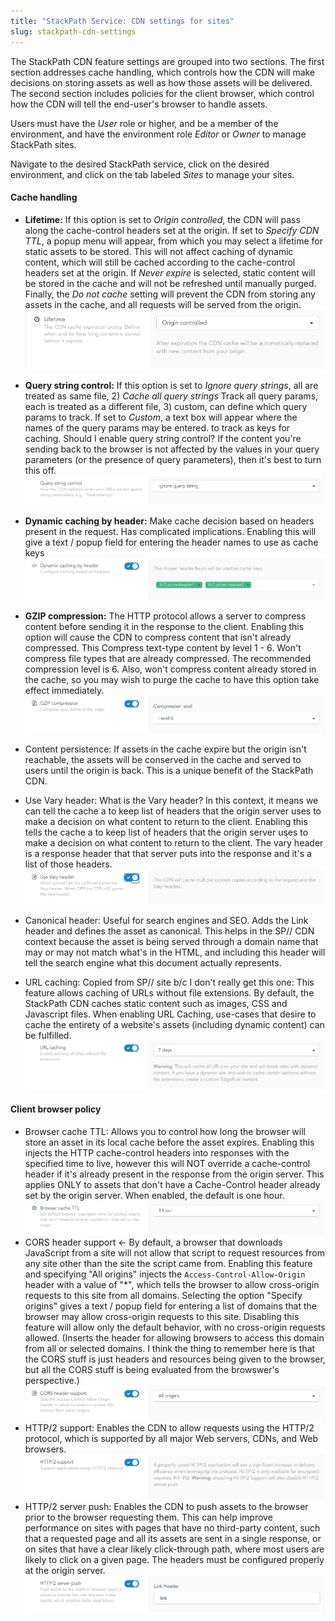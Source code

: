 ```yaml
---
title: "StackPath Service: CDN settings for sites"
slug: stackpath-cdn-settings
---
```



<!-- Summary

What can I break with each of these features?  Fortunately, nearly all of the settings function independently of each other, which makes it easier to tweak settings, measure the impact, and then decide whether to modify the setting again.  Also, most of these setting won't actually break anything, except for CORS support.
-->

The StackPath CDN feature settings are grouped into two sections.  The first section addresses cache handling, which controls how the CDN will make decisions on storing assets as well as how those assets will be delivered.  The second section includes policies for the client browser, which control how the CDN will tell the end-user's browser to handle assets.

Users must have the *User* role or higher, and be a member of the environment, and have the environment role *Editor* or *Owner* to manage StackPath sites.

Navigate to the desired StackPath service, click on the desired environment, and click on the tab labeled *Sites* to manage your sites.

#### Cache handling

- **Lifetime:**  If this option is set to *Origin controlled*, the CDN will pass along the cache-control headers set at the origin.  If set to *Specify CDN TTL*, a popup menu will appear, from which you may select a lifetime for static assets to be stored.  This will not affect caching of dynamic content, which will still be cached according to the cache-control headers set at the origin.  If *Never expire* is selected, static content will be stored in the cache and will not be refreshed until manually purged.  Finally, the *Do not cache* setting will prevent the CDN from storing any assets in the cache, and all requests will be served from the origin.
![Lifetime](../../assets/sp-cdn-lifetime-en.png)

- **Query string control:**  If this option is set to *Ignore query strings*, all are treated as same file, 2) *Cache all query strings* Track all query params, each is treated as a different file, 3) custom, can define which query params to track.  If set to *Custom*, a text box will appear where the names of the query params may be entered.  to track as keys for caching. Should I enable query string control?  If the content you're sending back to the browser is not affected by the values in your query parameters (or the presence of query parameters), then it's best to turn this off.
![Query string](../../assets/sp-cdn-querystring-en.png)

- **Dynamic caching by header:**  Make cache decision based on headers present in the request.  Has complicated implications.  Enabling this will give a text / popup field for entering the header names to use as cache keys
![Dynamic caching](../../assets/sp-cdn-dynamiccaching-en.png)

- **GZIP compression:**  The HTTP protocol allows a server to compress content before sending it in the response to the client.  Enabling this option will cause the CDN to compress content that isn't already compressed.  This   Compress text-type content by level 1 - 6.  Won't compress file types that are already compressed.  The recommended compression level is 6.  Also, won't compress content already stored in the cache, so you may wish to purge the cache to have this option take effect immediately.
![Gzip compression](../../assets/sp-cdn-gzip-en.png)

- Content persistence: If assets in the cache expire but the origin isn't reachable, the assets will be conserved in the cache and served to users until the origin is back.  This is a unique benefit of the StackPath CDN.

- Use Vary header: What is the Vary header?  In this context, it means we can tell the cache a to keep list of headers that the origin server uses to make a decision on what content to return to the client. Enabling this tells the cache a to keep list of headers that the origin server uses to make a decision on what content to return to the client.  The vary header is a response header that that server puts into the response and it's a list of those headers.
![Vary header](../../assets/sp-cdn-vary-en.png)
- Canonical header:  Useful for search engines and SEO.  Adds the Link header and defines the asset as canonical.  This helps in the SP// CDN context because the asset is being served through a domain name that may or may not match what's in the HTML, and including this header will tell the search engine what this document actually represents.
- URL caching: Copied from SP// site b/c I don't really get this one: This feature allows caching of URLs without file extensions. By default, the StackPath CDN caches static content such as images, CSS and Javascript files. When enabling URL Caching, use-cases that desire to cache the entirety of a website's assets (including dynamic content) can be fulfilled.
![URL caching](../../assets/sp-cdn-urlcaching-en.png)

#### Client browser policy

- Browser cache TTL: Allows you to control how long the browser will store an asset in its local cache before the asset expires.  Enabling this injects the HTTP cache-control headers into responses with the specified time to live, however this will NOT override a cache-control header if it's already present in the response from the origin server.  This applies ONLY to assets that don't have a Cache-Control header already set by the origin server.  When enabled, the default is one hour.  
![Browser cache TTL](../../assets/sp-cdn-browsercachettl-en.png)
- CORS header support <- By default, a browser that downloads JavaScript from a site will not allow that script to request resources from any site other than the site the script came from.  Enabling this feature and specifying "All origins" injects the `Access-Control-Allow-Origin` header with a value of "*", which tells the browser to allow cross-origin requests to this site from all domains.  Selecting the option "Specify origins" gives a text / popup field for entering a list of domains that the browser may allow cross-origin requests to this site.  Disabling this feature will allow only the default behavior, with no cross-origin requests allowed. (Inserts the header for allowing browsers to access this domain from all or selected domains.  I think the thing to remember here is that the CORS stuff is just headers and resources being given to the browser, but all the CORS stuff is being evaluated from the browswer's perspective.)  
![CORS support](../../assets/sp-cdn-corssupport-en.png)
- HTTP/2 support: Enables the CDN to allow requests using the HTTP/2 protocol, which is supported by all major Web servers, CDNs, and Web browsers.
![HTTP/2 support](../../assets/sp-cdn-http2support-en.png)
- HTTP/2 server push:  Enables the CDN to push assets to the browser prior to the browser requesting them.  This can help improve performance on sites with pages that have no third-party content, such that a requested page and all its assets are sent in a single response, or on sites that have a clear likely click-through path, where most users are likely to click on a given page.  The headers must be configured properly at the origin server.
![HTTP/2 Server Push](../../assets/sp-cdn-http2serverpush-en.png)
